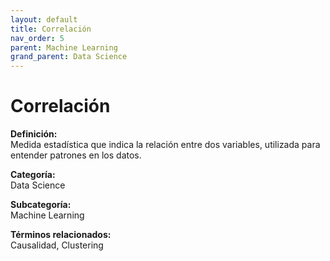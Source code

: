 ```yaml
---
layout: default
title: Correlación
nav_order: 5
parent: Machine Learning
grand_parent: Data Science
---
```


# Correlación

**Definición:**  
Medida estadística que indica la relación entre dos variables, utilizada para entender patrones en los datos.

**Categoría:**  
Data Science  

**Subcategoría:**  
Machine Learning

**Términos relacionados:**  
Causalidad, Clustering

